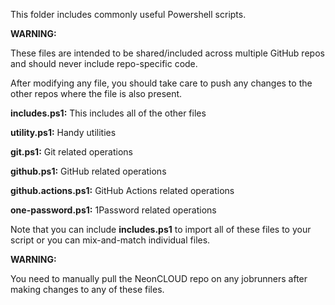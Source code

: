 This folder includes commonly useful Powershell scripts.

**WARNING:**

These files are intended to be shared/included across multiple GitHub repos 
and should never include repo-specific code.

After modifying any file, you should take care to push any changes to the
other repos where the file is also present.

**includes.ps1:** This includes all of the other files

**utility.ps1:** Handy utilities

**git.ps1:** Git related operations

**github.ps1:** GitHub related operations

**github.actions.ps1:** GitHub Actions related operations

**one-password.ps1:** 1Password related operations

Note that you can include **includes.ps1** to import all of these files to your script or you can mix-and-match individual files.

**WARNING:**

You need to manually pull the NeonCLOUD repo on any jobrunners after making changes to any of these files.
